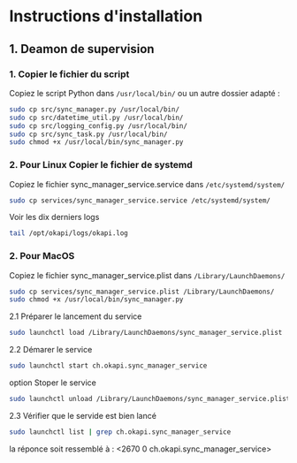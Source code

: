 # Instructions d'installation

## 1. Deamon de supervision

### 1. Copier le fichier du script

Copiez le script Python dans `/usr/local/bin/` ou un autre dossier adapté :

```bash
sudo cp src/sync_manager.py /usr/local/bin/
sudo cp src/datetime_util.py /usr/local/bin/
sudo cp src/logging_config.py /usr/local/bin/
sudo cp src/sync_task.py /usr/local/bin/
sudo chmod +x /usr/local/bin/sync_manager.py
```

### 2. Pour Linux Copier le fichier de systemd

Copiez le fichier sync_manager_service.service dans `/etc/systemd/system/`
```bash
sudo cp services/sync_manager_service.service /etc/systemd/system/
```
Voir les dix derniers logs 
```bash
tail /opt/okapi/logs/okapi.log
```


### 2. Pour MacOS
Copiez le fichier sync_manager_service.plist dans `/Library/LaunchDaemons/`
```bash
sudo cp services/sync_manager_service.plist /Library/LaunchDaemons/
sudo chmod +x /usr/local/bin/sync_manager.py
```
2.1 Préparer le lancement du service
```bash
sudo launchctl load /Library/LaunchDaemons/sync_manager_service.plist
```

2.2 Démarer le service
```bash
sudo launchctl start ch.okapi.sync_manager_service 
```

option Stoper le service
```bash
sudo launchctl unload /Library/LaunchDaemons/sync_manager_service.plist
```

2.3 Vérifier que le servide est bien lancé
```bash
sudo launchctl list | grep ch.okapi.sync_manager_service
```
la réponce soit ressemblé à : <2670    0       ch.okapi.sync_manager_service>





